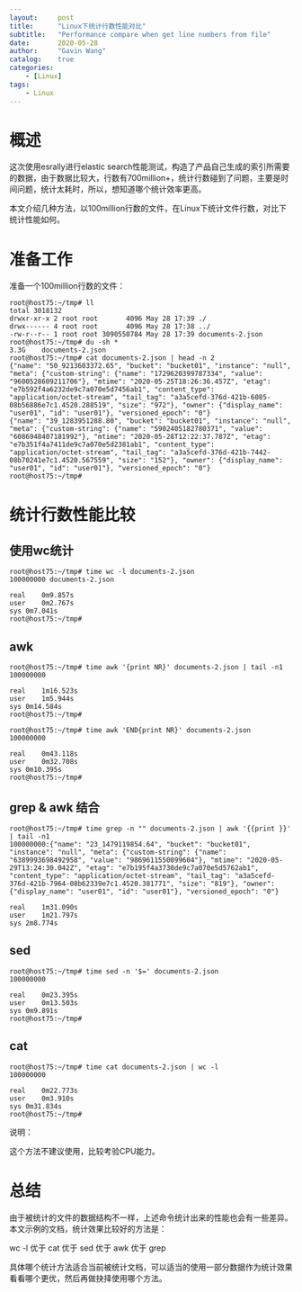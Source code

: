 ```yaml
---
layout:     post
title:      "Linux下统计行数性能对比"
subtitle:   "Performance compare when get line numbers from file"
date:       2020-05-28
author:     "Gavin Wang"
catalog:    true
categories:
    - [Linux]
tags:
    - Linux
---
```


# 概述

这次使用esrally进行elastic search性能测试，构造了产品自己生成的索引所需要的数据，由于数据比较大，行数有700million+，统计行数碰到了问题，主要是时间问题，统计太耗时，所以，想知道哪个统计效率更高。

本文介绍几种方法，以100million行数的文件，在Linux下统计文件行数，对比下统计性能如何。


# 准备工作

准备一个100million行数的文件：

```shell
root@host75:~/tmp# ll
total 3018132
drwxr-xr-x 2 root root       4096 May 28 17:39 ./
drwx------ 4 root root       4096 May 28 17:38 ../
-rw-r--r-- 1 root root 3090550784 May 28 17:39 documents-2.json
root@host75:~/tmp# du -sh *
3.3G	documents-2.json
root@host75:~/tmp# cat documents-2.json | head -n 2
{"name": "50_9213603372.65", "bucket": "bucket01", "instance": "null", "meta": {"custom-string": {"name": "1729620399787334", "value": "9600528609211706"}, "mtime": "2020-05-25T18:26:36.457Z", "etag": "e7b592f4a6232de9c7a070e5d7456ab1", "content_type": "application/octet-stream", "tail_tag": "a3a5cefd-376d-421b-6085-08b56886e7c1.4520.288519", "size": "972"}, "owner": {"display_name": "user01", "id": "user01"}, "versioned_epoch": "0"}
{"name": "39_1283951288.80", "bucket": "bucket01", "instance": "null", "meta": {"custom-string": {"name": "5902405182780371", "value": "6086948407181992"}, "mtime": "2020-05-28T12:22:37.787Z", "etag": "e7b351f4a7411de9c7a070e5d2381ab1", "content_type": "application/octet-stream", "tail_tag": "a3a5cefd-376d-421b-7442-08b70241e7c1.4520.567559", "size": "152"}, "owner": {"display_name": "user01", "id": "user01"}, "versioned_epoch": "0"}
root@host75:~/tmp# 
```


# 统计行数性能比较

## 使用wc统计

```shell
root@host75:~/tmp# time wc -l documents-2.json 
100000000 documents-2.json

real	0m9.857s
user	0m2.767s
sys	0m7.041s
root@host75:~/tmp#
```

## awk


```shell
root@host75:~/tmp# time awk '{print NR}' documents-2.json | tail -n1
100000000

real	1m16.523s
user	1m5.944s
sys	0m14.584s
root@host75:~/tmp# 
```


```shell
root@host75:~/tmp# time awk 'END{print NR}' documents-2.json 
100000000

real	0m43.118s
user	0m32.708s
sys	0m10.395s
root@host75:~/tmp#
```


## grep & awk 结合

```shell
root@host75:~/tmp# time grep -n "" documents-2.json | awk '{{print }}' | tail -n1
100000000:{"name": "23_1479119854.64", "bucket": "bucket01", "instance": "null", "meta": {"custom-string": {"name": "6389993698492958", "value": "9869611550099604"}, "mtime": "2020-05-29T13:24:30.042Z", "etag": "e7b195f4a3730de9c7a070e5d5762ab1", "content_type": "application/octet-stream", "tail_tag": "a3a5cefd-376d-421b-7964-08b62339e7c1.4520.381771", "size": "819"}, "owner": {"display_name": "user01", "id": "user01"}, "versioned_epoch": "0"}

real	1m31.090s
user	1m21.797s
sys	2m8.774s
```

## sed

```shell
root@host75:~/tmp# time sed -n '$=' documents-2.json 
100000000

real	0m23.395s
user	0m13.503s
sys	0m9.891s
root@host75:~/tmp# 
```


## cat 

```shell
root@host75:~/tmp# time cat documents-2.json | wc -l
100000000

real	0m22.773s
user	0m3.910s
sys	0m31.834s
root@host75:~/tmp# 
```

说明：

这个方法不建议使用，比较考验CPU能力。


# 总结

由于被统计的文件的数据结构不一样，上述命令统计出来的性能也会有一些差异。本文示例的文档，统计效果比较好的方法是：

wc -l 优于 cat 优于 sed 优于 awk 优于 grep

具体哪个统计方法适合当前被统计文档，可以适当的使用一部分数据作为统计效果看看哪个更优，然后再做抉择使用哪个方法。

